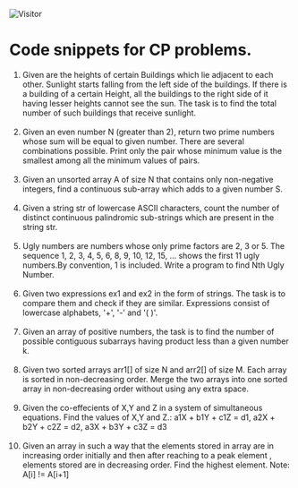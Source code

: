 ![Visitor](https://visitor-badge.laobi.icu/badge?page_id=i-am-stark.competitive_programming_snippets)

<h1>Code snippets for CP problems.</h1>
<ol>
    <li> Given are the heights of certain Buildings which lie adjacent to each other. Sunlight starts falling from the left side of the buildings. If there is a building of a certain Height, all the buildings to the right side of it having lesser heights cannot see the sun. The task is to find the total number of such buildings that receive sunlight.
    </li><br>
    <li>
        Given an even number N (greater than 2), return two prime numbers whose sum will be equal to given number. There are several combinations possible. Print only the pair whose minimum value is the smallest among all the minimum values of pairs.
    </li><br>
    <li>Given an unsorted array A of size N that contains only non-negative integers, find a continuous sub-array which adds to a given number S.
    </li><br>
    <li>
        Given a string str of lowercase ASCII characters, count the number of distinct continuous palindromic sub-strings which are present in the string str.
    </li><br>
    <li>
        Ugly numbers are numbers whose only prime factors are 2, 3 or 5. The sequence 1, 2, 3, 4, 5, 6, 8, 9, 10, 12, 15, … shows the first 11 ugly numbers.By convention, 1 is included. Write a program to find Nth Ugly Number.
    </li><br>
    <li>
        Given two expressions ex1 and ex2 in the form of strings. The task is to compare them and check if they are similar. Expressions consist of lowercase alphabets, '+', '-' and  '( )'.
    </li><br>
    <li>
        Given an array of positive numbers, the task is to find the number of possible contiguous subarrays having product less than a given number k.
    </li><br>
    <li>
        Given two sorted arrays arr1[] of size N and arr2[] of size M. Each array is sorted in non-decreasing order. Merge the two arrays into one sorted array in non-decreasing order without using any extra space.
    </li><br>
    <li>
        Given the co-effecients of X,Y and Z in a system of simultaneous equations. Find the values of X,Y and Z.: 
        a1X + b1Y + c1Z = d1,
        a2X + b2Y + c2Z = d2,
        a3X + b3Y + c3Z = d3
    </li><br>
    <li>Given an array in such a way that the elements stored in array are in increasing order initially and then after reaching to a peak element , elements stored are in decreasing order. Find the highest element. Note: A[i] != A[i+1]
    </li>
</ol>